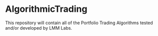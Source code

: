 # AlgorithmicTrading
This repository will contain all of the Portfolio Trading Algorithms tested and/or developed by LMM Labs.
